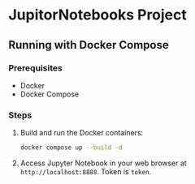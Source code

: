 # JupitorNotebooks Project

## Running with Docker Compose

### Prerequisites
- Docker
- Docker Compose

### Steps

1. Build and run the Docker containers:
   ```sh
   docker compose up --build -d
   ```

2. Access Jupyter Notebook in your web browser at `http://localhost:8888`. Token is `token`.

